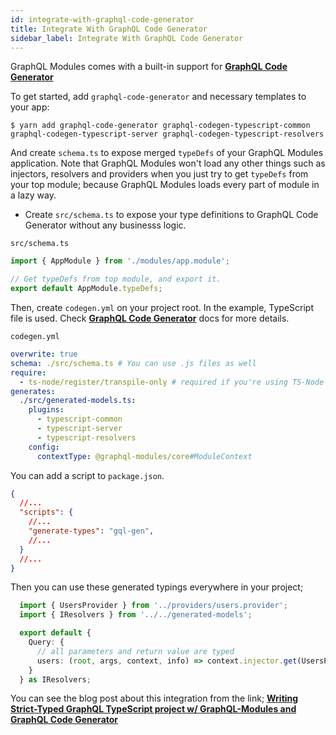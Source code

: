 ```yaml
---
id: integrate-with-graphql-code-generator
title: Integrate With GraphQL Code Generator
sidebar_label: Integrate With GraphQL Code Generator
---
```


GraphQL Modules comes with a built-in support for **[GraphQL Code Generator](https://github.com/dotansimha/graphql-code-generator)**

To get started, add `graphql-code-generator` and necessary templates to your app:

    $ yarn add graphql-code-generator graphql-codegen-typescript-common graphql-codegen-typescript-server graphql-codegen-typescript-resolvers

And create `schema.ts` to expose merged `typeDefs` of your GraphQL Modules application.
Note that GraphQL Modules won't load any other things such as injectors, resolvers and providers when you just try to get `typeDefs` from your top module; because GraphQL Modules loads every part of module in a lazy way.

- Create `src/schema.ts` to expose your type definitions to GraphQL Code Generator without any businesss logic.

`src/schema.ts`
```typescript
import { AppModule } from './modules/app.module';

// Get typeDefs from top module, and export it.
export default AppModule.typeDefs;
```

Then, create `codegen.yml` on your project root. In the example, TypeScript file is used.
Check **[GraphQL Code Generator](https://graphql-code-generator.com/)** docs for more details.

`codegen.yml`
```yaml
overwrite: true
schema: ./src/schema.ts # You can use .js files as well
require:
  - ts-node/register/transpile-only # required if you're using TS-Node
generates:
  ./src/generated-models.ts:
    plugins:
      - typescript-common
      - typescript-server
      - typescript-resolvers
    config:
      contextType: @graphql-modules/core#ModuleContext
```

You can add a script to `package.json`.

```json
{
  //...
  "scripts": {
    //...
    "generate-types": "gql-gen",
    //...
  }
  //...
}
```

Then you can use these generated typings everywhere in your project;

```typescript
  import { UsersProvider } from '../providers/users.provider';
  import { IResolvers } from '../../generated-models';

  export default {
    Query: {
      // all parameters and return value are typed
      users: (root, args, context, info) => context.injector.get(UsersProvider).getUsers(args)
    }
  } as IResolvers;
```

You can see the blog post about this integration from the link;
**[Writing Strict-Typed GraphQL TypeScript project w/ GraphQL-Modules and GraphQL Code Generator](https://medium.com/p/c22f6caa17b8)**
